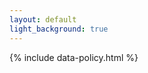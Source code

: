 ```yaml
---
layout: default
light_background: true
---
```


<div class="home">
  {% include data-policy.html %}
</div>
